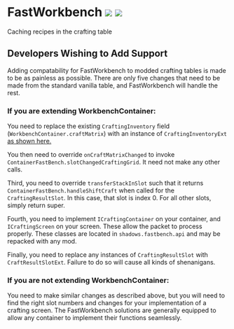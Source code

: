 # FastWorkbench [![](http://cf.way2muchnoise.eu/fastworkbench.svg)](https://www.curseforge.com/minecraft/mc-mods/fastworkbench) [![](http://cf.way2muchnoise.eu/versions/fastworkbench.svg)](https://www.curseforge.com/minecraft/mc-mods/fastworkbench)
Caching recipes in the crafting table


## Developers Wishing to Add Support
Adding compatability for FastWorkbench to modded crafting tables is made to be as painless as possible.  There are only five changes that need to be made from the standard
vanilla table, and FastWorkbench will handle the rest.

### If you are extending WorkbenchContainer:  
You need to replace the existing `CraftingInventory` field (`WorkbenchContainer.craftMatrix`) with an instance of `CraftingInventoryExt` [as shown here.](https://github.com/Shadows-of-Fire/FastWorkbench/blob/1.16/src/main/java/shadows/fastbench/gui/ContainerFastBench.java#L36)

You then need to override `onCraftMatrixChanged` to invoke `ContainerFastBench.slotChangedCraftingGrid`.  It need not make any other calls.

Third, you need to override `transferStackInSlot` such that it returns `ContainerFastBench.handleShiftCraft` when called for the `CraftingResultSlot`.  In this case, that slot is index 0.  For all other slots, simply return super.

Fourth, you need to implement `ICraftingContainer` on your container, and `ICraftingScreen` on your screen.  These allow the packet to process properly.  These classes are located in `shadows.fastbench.api` and may be repacked with any mod.

Finally, you need to replace any instances of `CraftingResultSlot` with `CraftResultSlotExt`.  Failure to do so will cause all kinds of shenanigans.

### If you are not extending WorkbenchContainer:  
You need to make similar changes as described above, but you will need to find the right slot numbers and changes for your implementation of a crafting screen.  The FastWorkbench solutions are generally equipped to allow any container to implement their functions seamlessly.

